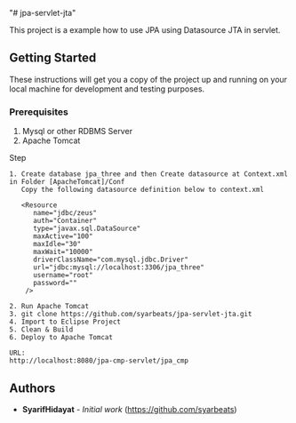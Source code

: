 "# jpa-servlet-jta" 

This project is a example how to use JPA using Datasource JTA in servlet.

## Getting Started

These instructions will get you a copy of the project up and running on your local machine for development and testing purposes.

### Prerequisites

1. Mysql or other RDBMS Server
2. Apache Tomcat

Step
```
1. Create database jpa_three and then Create datasource at Context.xml in Folder [ApacheTomcat]/Conf
   Copy the following datasource definition below to context.xml
   
   <Resource
      name="jdbc/zeus"
      auth="Container"
      type="javax.sql.DataSource"
      maxActive="100"
      maxIdle="30"
      maxWait="10000"
      driverClassName="com.mysql.jdbc.Driver"
      url="jdbc:mysql://localhost:3306/jpa_three"
      username="root"
      password=""
    />
    
2. Run Apache Tomcat
3. git clone https://github.com/syarbeats/jpa-servlet-jta.git
4. Import to Eclipse Project
5. Clean & Build
6. Deploy to Apache Tomcat
```


```
URL:
http://localhost:8080/jpa-cmp-servlet/jpa_cmp
```



## Authors

* **SyarifHidayat** - *Initial work* (https://github.com/syarbeats)


